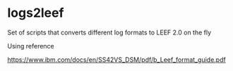 # logs2leef
Set of scripts that converts different log formats to LEEF 2.0 on the fly

Using reference

   https://www.ibm.com/docs/en/SS42VS_DSM/pdf/b_Leef_format_guide.pdf
